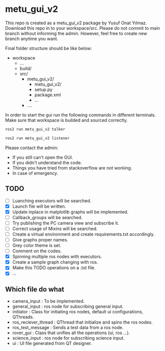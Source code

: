 # metu_gui_v2

This repo is created as a metu_gui_v2 package by Yusuf Onat Yılmaz.
Download this repo in to your workspace/src. Please do not commit to main branch without informing the admin. However, feel free to create new branch anytime you want. <br />

Final folder structure should be like below:
- workspace
  - ...
  - build/
  - src/
    - metu_gui_v2/
      - metu_gui_v2/
      - setup.py
      - package.xml
      - ...
    - ....

In order to start the gui run the following commands in different terminals. Make sure that workspace is builded and sourced correctly.

```bash
ros2 run metu_gui_v2 talker
```

```bash
ros2 run metu_gui_v2 listener
```

Please contact the admin:
* If you still can't open the GUI.
* If you didn't understand the code.
* Things you have tried from stackoverflow are not working.
* In case of emergency.


## TODO
- [ ] Luanching executors will be searched.
- [x] Launch file will be written.
- [x] Update inplace in matplotlib graphs will be implemented.
- [ ] Callback_groups will be searched.
- [ ] Try publishing the PC camera view and subscribe it.
- [ ] Correct usage of Mixins will be searched.
- [ ] Create a virtual environment and create requirements.txt accordingly.
- [ ] Give graphs proper names.
- [ ] Grey color theme is set.
- [ ] Comment on the codes.
- [x] Spinning multiple ros nodes with executors.
- [x] Create a sample graph changing with ros.
- [x] Make this TODO operations on a .txt file.
- [x] ...

## Which file do what
* camera_input : To be implemented.
* general_input : ros node for subscribing general input.
* initiator : Class for initiating ros nodes, default ui configurations, QThreads.
* ros_reciever_thread : QThread that initialize and spins the ros nodes.
* ros_test_message : Sends a test data from a ros node.
* rover_gui : Class that unifies all the operations (ui, ros ...).
* science_input : ros node for subscribing science input.
* ui : UI file generated from QT designer.
